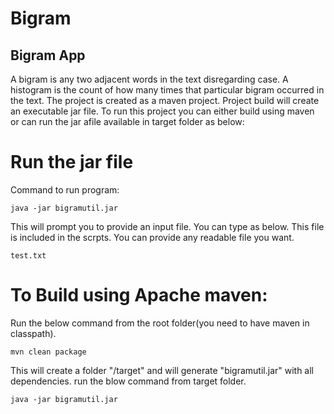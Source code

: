 # Bigram
## Bigram App

A bigram is any two adjacent words in the text disregarding case. A histogram is the count of how many times that particular bigram occurred in the text. The project is created as a maven project. Project build will create an executable jar file. To run this project you can either build using maven or can run the jar afile available in target folder as below:

# Run the jar file
Command to run program:  
```
java -jar bigramutil.jar 
```
This will prompt you to provide an input file. You can type as below. This file is included in the scrpts. You can provide any readable file you want.
```
test.txt 
```
# To Build using Apache maven:
Run the below command from the root folder(you need to have maven in classpath).
```
mvn clean package
```

This will create a folder "/target" and will generate "bigramutil.jar" with all dependencies. run the blow command from target folder.
```
java -jar bigramutil.jar 
```
